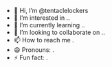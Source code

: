 - 👋 Hi, I’m @tentaclelockers
- 👀 I’m interested in ..
- 🌱 I’m currently learning ..
- 💞️ I’m looking to collaborate on ..
- 📫 How to reach me .
- 😄 Pronouns: .
- ⚡ Fun fact: .

<!---
tentaclelockers/tentaclelockers is a ✨ special ✨ repository because its `README.md` (this file) appears on your GitHub profile.
You can click the Preview link to take a look at your changes.
--->
